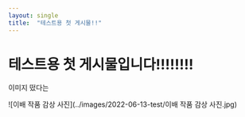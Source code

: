 ```yaml
---
layout: single
title:  "테스트용 첫 게시물!!"
---
```


# 테스트용 첫 게시물입니다!!!!!!!!


이미지 떴다는

![이배 작품 감상 사진](../images/2022-06-13-test/이배 작품 감상 사진.jpg)
